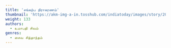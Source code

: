 ```yaml
---
title: 'சங்கற்ப நிராகரணம்'
thumbnail: 'https://akm-img-a-in.tosshub.com/indiatoday/images/story/201911/saffron-770x433.jpeg?NbdQ1v2j67d5MD8B8kZ1Vck7M6rseCRO'
weight: 133
authors:
  - உமாபதி சிவம்
genres:
  - சைவ சித்தாந்தம்
---
```


